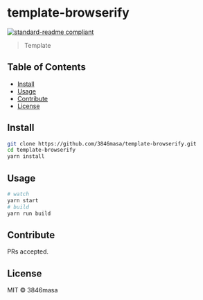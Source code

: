 # template-browserify

[![standard-readme compliant](https://img.shields.io/badge/standard--readme-OK-green.svg?style=flat-square)](https://github.com/RichardLitt/standard-readme)

> Template

## Table of Contents

- [Install](#install)
- [Usage](#usage)
- [Contribute](#contribute)
- [License](#license)

## Install

```bash
git clone https://github.com/3846masa/template-browserify.git
cd template-browserify
yarn install
```

## Usage

```bash
# watch
yarn start
# build
yarn run build
```

## Contribute

PRs accepted.

## License

MIT © 3846masa
